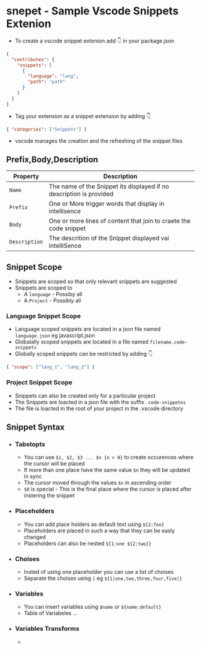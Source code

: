 # snepet - Sample Vscode Snippets Extenion

- To create a vscode snippet extenion add 👇 in your package.json

```json
{
  "contributes": {
    "snippets": [
      {
        "language": "lang",
        "path": "path"
      }
    ]
  }
}
```

- Tag your extension as a snippet extension by adding 👇

```json
{ "categories": ["Snippets"] }
```

- vscode manages the creation and the refreshing of the snippet files

## Prefix,Body,Description

| Property      | Description                                                         |
| ------------- | ------------------------------------------------------------------- |
| `Name`        | The name of the Snippet its displayed if no description is provided |
| `Prefix`      | One or More trigger words that display in intellisence              |
| `Body`        | One or more lines of content that join to craete the code snippet   |
| `Description` | The descrition of the Snippet displayed vai intelliSence            |

## Snippet Scope

- Snippets are scoped so that only relevant snippets are suggested
- Snippets are scoped to
  - A `language` - Possiby all
  - A `Project` - Possibly all

### Language Snippet Scope

- Language scoped snippets are located in a json file named `language.json` eg javascript.json
- Globalally scoped snippets are located in a file named `filename.code-snippets`
- Globally scoped snippets can be restricted by adding 👇

```json
{ "scope": ["lang_1", "lang_2"] }
```

### Project Snippet Scope

- Snippets can also be created only for a particular project
- The Snippets are loacted in a json file with the suffix `.code-snippetes`
- The file is loacted in the root of your project in the .vscode directory

## Snippet Syntax

- ### Tabstopts

  - You can use `$1, $2, $3 ... $n {n > 0}` to create occurences where the cursor will be placed
  - If more than one place have the same value `$n` they will be updated in sync
  - The cursor moved through the values `$n` in ascending order
  - `$0` is special - This is the final place where the cursor is placed after instering the snippet

- ### Placeholders

  - You can add place holders as default text using `${2:foo}`
  - Placeholders are placed in such a way that they can be easly changed
  - Placeholders can also be nested `${1:one ${2:two}}`

- ### Choises

  - Insted of using one placeholder you can use a list of choises
  - Separate the choises using `|` eg `${1|one,two,three,four,five|}`

- ### Variables

  - You can insert variables using `$name` or `${name:default}`
  - Table of Variabeles ...

- ### Variables Transforms

  - 
